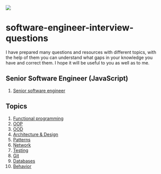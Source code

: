 <img src="developer.gif">

# software-engineer-interview-questions

I have prepared many questions and resources with different topics, with the help of them you can understand what gaps in your knowledge you have and correct them. I hope it will be useful to you as well as to me.

## Senior Software Engineer (JavaScript) 
1. [Senior software engineer](https://github.com/bmarvinb/senior-software-engineer)

## Topics
1. [Functional programming](https://github.com/bmarvinb/awesome-interview-questions/blob/master/functional-programming.md)
2. [OOP](https://github.com/bmarvinb/awesome-interview-questions/blob/master/oop.md)
3. [OOD](https://github.com/bmarvinb/awesome-interview-questions/blob/master/ood.md)
4. [Architecture & Design](https://github.com/bmarvinb/awesome-interview-questions/blob/master/architecture.md)
5. [Patterns](https://github.com/bmarvinb/awesome-interview-questions/blob/master/patterns.md)
6. [Network](https://github.com/bmarvinb/awesome-interview-questions/blob/master/network.md)
7. [Testing](https://github.com/bmarvinb/awesome-interview-questions/blob/master/testing.md)
8. [Git](https://github.com/bmarvinb/awesome-interview-questions/blob/master/git.md)
9. [Databases](https://github.com/bmarvinb/awesome-interview-questions/blob/master/databases.md)
10. [Behavior](https://github.com/bmarvinb/awesome-interview-questions/blob/master/behaviour.md)


